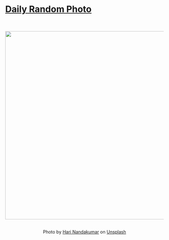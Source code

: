 # [Daily Random Photo](https://www.dailyrandomphoto.com/)

<div align="center">
  <br>
  <br>
  <a href="https://www.dailyrandomphoto.com/p/2025/2025-01-06/"><img src="https://images.unsplash.com/photo-1734375181552-cfa83d404033?crop=entropy&cs=tinysrgb&fit=max&fm=jpg&ixid=M3w3NzUwOHwwfDF8cmFuZG9tfHx8fHx8fHx8MTczNjEyNDE1MHw&ixlib=rb-4.0.3&q=80&w=1080" width="600px"></a>
  <br>
  <br>
  <p class="has-text-grey">Photo by <a href="https://unsplash.com/@hariprasad000?utm_source=Daily%20Random%20Photo&amp;utm_medium=referral" target="_blank" rel="noopener noreferrer">Hari Nandakumar</a> on <a href="https://unsplash.com/photos/a-field-of-flowers-next-to-a-body-of-water-hh9OkRFj-Pw?utm_source=Daily%20Random%20Photo&amp;utm_medium=referral" target="_blank" rel="noopener noreferrer">Unsplash</a></p>
</div>
